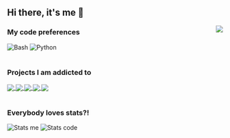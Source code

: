 ## Hi there, it's me 👋
<a href="https://www.android.com">
  <img align="right" src="https://komarev.com/ghpvc/?username=steadfasterX&label=Profile%20views&color=0e75b6&style=flat" />
</a>

### My code preferences
  
![Bash](https://img.shields.io/badge/-Bash-grey?style=for-the-badge&logo=shell)
![Python](https://img.shields.io/badge/-Python-yellow?style=for-the-badge&logo=python)
<br/><br/>

### Projects I am addicted to

<a href="https://www.android.com">
  <img align="center" src="https://img.shields.io/badge/-Android-grey?style=for-the-badge&logo=android" />
</a>
<a href="https://www.ansible.com">
  <img align="center" src="https://img.shields.io/badge/-Ansible-blue?style=for-the-badge&logo=ansible" />
</a>
<a href="https://www.manjaro.org">
  <img align="center" src="https://img.shields.io/badge/-Manjaro-black?style=for-the-badge&logo=manjaro" />
</a>
<a href="https://mAid.binbash.rocks">
  <img align="center" src="https://img.shields.io/badge/-mAid-106b16?style=for-the-badge&logo=linux" />
</a>
<a href="https://e.foundation/">
  <img align="center" src="https://img.shields.io/badge/-e OS-dc8a01?style=for-the-badge&logo=e" />
</a>
<br/><br/>

### Everybody loves stats?!
![Stats me](https://github-readme-stats.vercel.app/api?username=steadfasterX&show_icons=true&count_private=true&hide_border=true&hide_title=true&hide_rank=true&hide=stars&include_all_commits=true) ![Stats code](https://github-readme-stats.vercel.app/api/top-langs/?username=steadfasterX&langs_count=10&hide=c,assembly,objective-c,logos,bison,java&layout=compact&hide_border=true&hide_title=false&custom_title=code%20I%27m%20forced%20to%20work%20with..%20%3AP)
